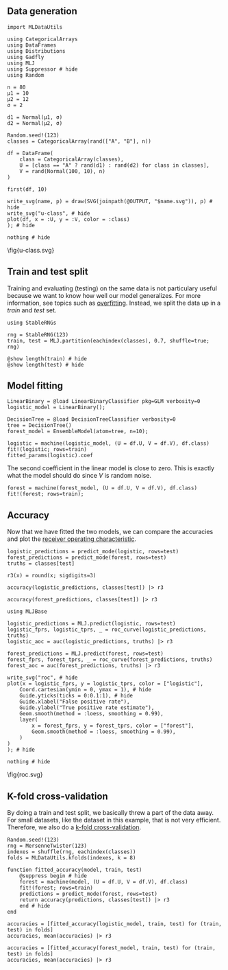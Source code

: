 <!--This file was generated, do not modify it.-->
## Data generation

```julia:ex1
import MLDataUtils

using CategoricalArrays
using DataFrames
using Distributions
using Gadfly
using MLJ
using Suppressor # hide
using Random

n = 80
μ1 = 10
μ2 = 12
σ = 2

d1 = Normal(μ1, σ)
d2 = Normal(μ2, σ)

Random.seed!(123)
classes = CategoricalArray(rand(["A", "B"], n))

df = DataFrame(
    class = CategoricalArray(classes),
    U = [class == "A" ? rand(d1) : rand(d2) for class in classes],
    V = rand(Normal(100, 10), n)
)

first(df, 10)
```

```julia:ex2
write_svg(name, p) = draw(SVG(joinpath(@OUTPUT, "$name.svg")), p) # hide
write_svg("u-class", # hide
plot(df, x = :U, y = :V, color = :class)
); # hide

nothing # hide
```

\fig{u-class.svg}

## Train and test split

Training and evaluating (testing) on the same data is not particulary useful because we want to know how well our model generalizes.
For more information, see topics such as [overfitting](https://en.wikipedia.org/wiki/Overfitting).
Instead, we split the data up in a *train* and *test* set.

```julia:ex3
using StableRNGs

rng = StableRNG(123)
train, test = MLJ.partition(eachindex(classes), 0.7, shuffle=true; rng)

@show length(train) # hide
@show length(test) # hide
```

## Model fitting

```julia:ex4
LinearBinary = @load LinearBinaryClassifier pkg=GLM verbosity=0
logistic_model = LinearBinary();

DecisionTree = @load DecisionTreeClassifier verbosity=0
tree = DecisionTree()
forest_model = EnsembleModel(atom=tree, n=10);

logistic = machine(logistic_model, (U = df.U, V = df.V), df.class)
fit!(logistic; rows=train)
fitted_params(logistic).coef
```

The second coefficient in the linear model is close to zero.
This is exactly what the model should do since $V$ is random noise.

```julia:ex5
forest = machine(forest_model, (U = df.U, V = df.V), df.class)
fit!(forest; rows=train);
```

## Accuracy

Now that we have fitted the two models, we can compare the accuracies and plot the [receiver operating characteristic](https://en.wikipedia.org/wiki/Receiver_operating_characteristic).

```julia:ex6
logistic_predictions = predict_mode(logistic, rows=test)
forest_predictions = predict_mode(forest, rows=test)
truths = classes[test]

r3(x) = round(x; sigdigits=3)

accuracy(logistic_predictions, classes[test]) |> r3
```

```julia:ex7
accuracy(forest_predictions, classes[test]) |> r3
```

```julia:ex8
using MLJBase

logistic_predictions = MLJ.predict(logistic, rows=test)
logistic_fprs, logistic_tprs, _ = roc_curve(logistic_predictions, truths)
logistic_aoc = auc(logistic_predictions, truths) |> r3
```

```julia:ex9
forest_predictions = MLJ.predict(forest, rows=test)
forest_fprs, forest_tprs, _ = roc_curve(forest_predictions, truths)
forest_aoc = auc(forest_predictions, truths) |> r3
```

```julia:ex10
write_svg("roc", # hide
plot(x = logistic_fprs, y = logistic_tprs, color = ["logistic"],
    Coord.cartesian(ymin = 0, ymax = 1), # hide
    Guide.yticks(ticks = 0:0.1:1), # hide
    Guide.xlabel("False positive rate"),
    Guide.ylabel("True positive rate estimate"),
    Geom.smooth(method = :loess, smoothing = 0.99),
    layer(
        x = forest_fprs, y = forest_tprs, color = ["forest"],
        Geom.smooth(method = :loess, smoothing = 0.99),
    )
)
); # hide

nothing # hide
```

\fig{roc.svg}

## K-fold cross-validation

By doing a train and test split, we basically threw a part of the data away.
For small datasets, like the dataset in this example, that is not very efficient.
Therefore, we also do a [k-fold cross-validation](https://en.wikipedia.org/wiki/Cross-validation_(statistics)#k-fold_cross-validation).

```julia:ex11
Random.seed!(123)
rng = MersenneTwister(123)
indexes = shuffle(rng, eachindex(classes))
folds = MLDataUtils.kfolds(indexes, k = 8)

function fitted_accuracy(model, train, test)
    @suppress begin # hide
    forest = machine(model, (U = df.U, V = df.V), df.class)
    fit!(forest; rows=train)
    predictions = predict_mode(forest, rows=test)
    return accuracy(predictions, classes[test]) |> r3
    end # hide
end

accuracies = [fitted_accuracy(logistic_model, train, test) for (train, test) in folds]
accuracies, mean(accuracies) |> r3
```

```julia:ex12
accuracies = [fitted_accuracy(forest_model, train, test) for (train, test) in folds]
accuracies, mean(accuracies) |> r3
```

